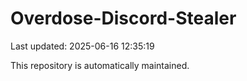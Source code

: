 # Overdose-Discord-Stealer

Last updated: 2025-06-16 12:35:19

This repository is automatically maintained.
